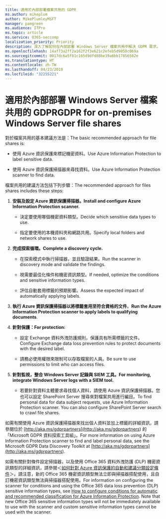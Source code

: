 ```yaml
---
title: 適用於內部部署檔案共用的 GDPR
ms.author: mikeplum
author: MikePlumleyMSFT
manager: pamgreen
ms.audience: ITPro
ms.topic: article
ms.service: O365-seccomp
localization_priority: Priority
description: 深入了解如何在內部部署 Windows Server 檔案共用中解決 GDPR 需求。
ms.openlocfilehash: 14af73a2ff2a162f2f3e621c2efeb5d9050c069a
ms.sourcegitcommit: 0017dc6a5f81c165d9dfd88be39a6bb17856582e
ms.translationtype: HT
ms.contentlocale: zh-TW
ms.lasthandoff: 04/23/2019
ms.locfileid: "32255221"
---
```

# <a name="gdpr-for-on-premises-windows-server-file-shares"></a><span data-ttu-id="7281d-103">適用於內部部署 Windows Server 檔案共用的 GDPR</span><span class="sxs-lookup"><span data-stu-id="7281d-103">GDPR for on-premises Windows Server file shares</span></span>

<span data-ttu-id="7281d-104">對於檔案共用的基本建議方法是：</span><span class="sxs-lookup"><span data-stu-id="7281d-104">The basic recommended approach for file shares is:</span></span>

-   <span data-ttu-id="7281d-105">使用 Azure 資訊保護來標記機密資料。</span><span class="sxs-lookup"><span data-stu-id="7281d-105">Use Azure Information Protection to label sensitive data.</span></span>

-   <span data-ttu-id="7281d-106">使用 Azure 資訊保護掃描器來尋找資料。</span><span class="sxs-lookup"><span data-stu-id="7281d-106">Use Azure Information Protection scanner to find data.</span></span>

<span data-ttu-id="7281d-107">檔案共用的建議方法包括下列步驟：</span><span class="sxs-lookup"><span data-stu-id="7281d-107">The recommended approach for files shares includes these steps:</span></span>

1.  <span data-ttu-id="7281d-108">**安裝及設定 Azure 資訊保護掃描器。**</span><span class="sxs-lookup"><span data-stu-id="7281d-108">**Install and configure Azure Information Protection scanner.**</span></span>

    -   <span data-ttu-id="7281d-109">決定要使用哪個機密資料類型。</span><span class="sxs-lookup"><span data-stu-id="7281d-109">Decide which sensitive data types to use.</span></span>

    -   <span data-ttu-id="7281d-110">指定要使用的本機資料夾和網路共用。</span><span class="sxs-lookup"><span data-stu-id="7281d-110">Specify local folders and network shares to use.</span></span>

2.  <span data-ttu-id="7281d-111">**完成探索循環。**</span><span class="sxs-lookup"><span data-stu-id="7281d-111">**Complete a discovery cycle.**</span></span>

    -   <span data-ttu-id="7281d-112">在探索模式中執行掃描器，並且驗證結果。</span><span class="sxs-lookup"><span data-stu-id="7281d-112">Run the scanner in discovery mode and validate the findings.</span></span>

    -   <span data-ttu-id="7281d-113">視需要最佳化條件和機密資訊類型。</span><span class="sxs-lookup"><span data-stu-id="7281d-113">If needed, optimize the conditions and sensitive information types.</span></span>

    -   <span data-ttu-id="7281d-114">評估自動套用標籤的預期影響。</span><span class="sxs-lookup"><span data-stu-id="7281d-114">Assess the expected impact of automatically applying labels.</span></span>

3.  <span data-ttu-id="7281d-115">**執行 Azure 資訊保護掃描器以將標籤套用至符合資格的文件**。</span><span class="sxs-lookup"><span data-stu-id="7281d-115">**Run the Azure Information Protection scanner to apply labels to qualifying documents**.</span></span>

4.  <span data-ttu-id="7281d-116">**針對保護：**</span><span class="sxs-lookup"><span data-stu-id="7281d-116">**For protection:**</span></span>

    -   <span data-ttu-id="7281d-117">設定 Exchange 資料外洩防護規則，保護具有所需標籤的文件。</span><span class="sxs-lookup"><span data-stu-id="7281d-117">Configure Exchange data loss prevention rules to protect documents with the desired label.</span></span>

    -   <span data-ttu-id="7281d-118">請務必使用權限來限制可以存取檔案的人員。</span><span class="sxs-lookup"><span data-stu-id="7281d-118">Be sure to use permissions to limit who can access files.</span></span>

5.  <span data-ttu-id="7281d-119">**針對監視，整合 Windows Server 記錄與 SIEM 工具。**</span><span class="sxs-lookup"><span data-stu-id="7281d-119">**For monitoring, integrate Windows Server logs with a SIEM tool.**</span></span>

    -   <span data-ttu-id="7281d-p101">若要針對資料主體要求尋找個人資料，請使用 Azure 資訊保護掃描器。您也可以設定 SharePoint Server 搜尋來對檔案共用進行編目。</span><span class="sxs-lookup"><span data-stu-id="7281d-p101">To find personal data for data subject requests, use Azure Information Protection scanner. You can also configure SharePoint Server search to crawl file shares.</span></span>

<span data-ttu-id="7281d-122">如需有關使用 Azure 資訊保護掃描器來找出個人資料並加上標籤的詳細資訊，請參閱位於 [http://aka.ms/gdprpartners](<http://aka.ms/gdprpartners>) 的「Microsoft GDPR 資料探索工具組」。</span><span class="sxs-lookup"><span data-stu-id="7281d-122">For more information on using Azure Information Protection scanner to find and label personal data, see the Microsoft GDPR Data Discovery Toolkit at [http://aka.ms/gdprpartners](<http://aka.ms/gdprpartners>).</span></span>

<span data-ttu-id="7281d-p102">如需有關針對條件設定掃描器，以及使用 Office 365 資料外洩防護 (DLP) 機密資訊類型的詳細資訊，請參閱＜[如何針對 Azure 資訊保護的自動和建議分類設定條件](https://docs.microsoft.com/zh-TW/information-protection/deploy-use/configure-policy-classification)＞。請注意，新的 Office 365 機密資訊類型無法立即與掃描器搭配使用，且自訂機密資訊類型無法與掃描器搭配使用。</span><span class="sxs-lookup"><span data-stu-id="7281d-p102">For information on configuring the scanner for conditions and using the Office 365 data loss prevention (DLP) sensitive information types, see [How to configure conditions for automatic and recommended classification for Azure Information Protection](https://docs.microsoft.com/zh-TW/information-protection/deploy-use/configure-policy-classification). Note that new Office 365 sensitive information types will not be immediately available to use with the scanner and custom sensitive information types cannot be used with the scanner.</span></span>
